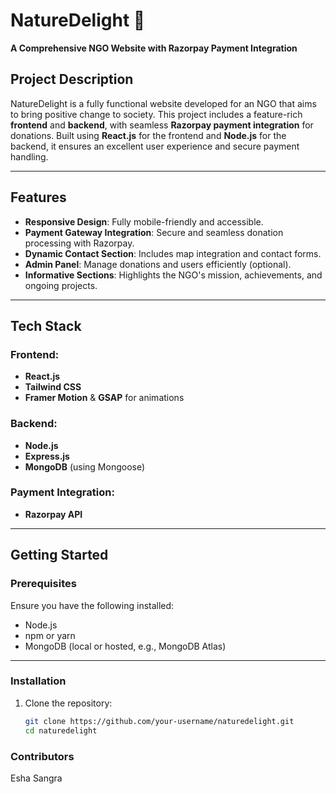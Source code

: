 # NatureDelight 🌱  
**A Comprehensive NGO Website with Razorpay Payment Integration**

## Project Description
NatureDelight is a fully functional website developed for an NGO that aims to bring positive change to society. This project includes a feature-rich **frontend** and **backend**, with seamless **Razorpay payment integration** for donations. Built using **React.js** for the frontend and **Node.js** for the backend, it ensures an excellent user experience and secure payment handling.

---

## Features
- **Responsive Design**: Fully mobile-friendly and accessible.
- **Payment Gateway Integration**: Secure and seamless donation processing with Razorpay.
- **Dynamic Contact Section**: Includes map integration and contact forms.
- **Admin Panel**: Manage donations and users efficiently (optional).
- **Informative Sections**: Highlights the NGO's mission, achievements, and ongoing projects.

---

## Tech Stack
### Frontend:
- **React.js**
- **Tailwind CSS**
- **Framer Motion** & **GSAP** for animations

### Backend:
- **Node.js**
- **Express.js**
- **MongoDB** (using Mongoose)

### Payment Integration:
- **Razorpay API**

---

## Getting Started

### Prerequisites
Ensure you have the following installed:
- Node.js
- npm or yarn
- MongoDB (local or hosted, e.g., MongoDB Atlas)

---

### Installation

1. Clone the repository:
   ```bash
   git clone https://github.com/your-username/naturedelight.git
   cd naturedelight


### Contributors
Esha Sangra

